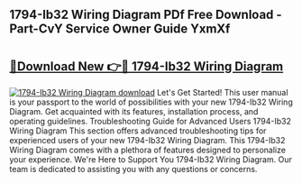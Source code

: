 ## 1794-Ib32 Wiring Diagram PDf Free Download - Part-CvY Service Owner Guide YxmXf

# <h2><a href="http://dfoky4.blite.top/?on=1794-Ib32+Wiring+Diagram">🔗Download New 👉🔴 1794-Ib32 Wiring Diagram</a></h2>

[![1794-Ib32 Wiring Diagram download](https://i.imgur.com/lujVjoI.png)](http://dfoky4.blite.top/?on=1794-Ib32+Wiring+Diagram)
Let's Get Started! This user manual is your passport to the world of possibilities with your new 1794-Ib32 Wiring Diagram. Get acquainted with its features, installation process, and operating guidelines. Troubleshooting Guide for Advanced Users 1794-Ib32 Wiring Diagram This section offers advanced troubleshooting tips for experienced users of your new 1794-Ib32 Wiring Diagram. This 1794-Ib32 Wiring Diagram comes with a plethora of features designed to personalize your experience. We're Here to Support You 1794-Ib32 Wiring Diagram. Our team is dedicated to assisting you with any questions or concerns.
